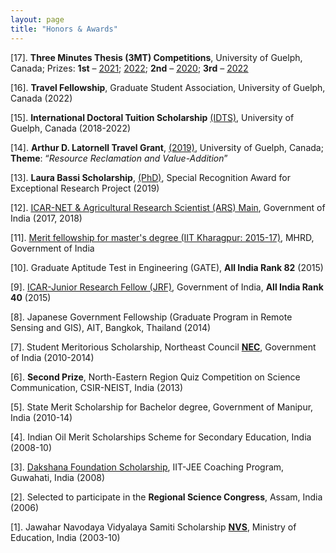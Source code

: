 ```yaml
---
layout: page
title: "Honors & Awards"
---
```


[17]. **Three Minutes Thesis (3MT) Competitions**, University of Guelph, Canada; Prizes: 
      **1st** – [2021](https://www.uoguelph.ca/ceps/news/2021/10/ceps-graduate-student-research-day-2021); [2022](https://www.uoguelph.ca/ceps/news/2022/03/2022-ceps-3mt-college-heat-winners); **2nd** – [2020](https://www.uoguelph.ca/ceps/news/2020/10/inaugural-ceps-graduate-student-research-day); **3rd** – [2022](https://graduatestudies.uoguelph.ca/3mt)

[16]. **Travel Fellowship**, Graduate Student Association, University of Guelph, Canada (2022)

[15]. **International Doctoral Tuition Scholarship** [(IDTS)](https://graduatestudies.uoguelph.ca/current/funding/scholarships/internal), University of Guelph, Canada (2018-2022)

[14]. **Arthur D. Latornell Travel Grant**, [(2019)](https://www.uoguelph.ca/registrar/studentfinance/apps/grawards?id=T5606), University of Guelph, Canada; **Theme**: “_Resource Reclamation and Value-Addition_” 

[13]. **Laura Bassi Scholarship**, [(PhD)](https://editing.press/bassi), Special Recognition Award for Exceptional Research Project (2019)

[12]. [ICAR-NET & Agricultural Research Scientist (ARS) Main](http://asrb.org.in/), Government of India (2017, 2018)

[11]. [Merit fellowship for master's degree (IIT Kharagpur: 2015-17)](https://www.aicte-india.org/schemes/students-development-schemes/PG-Scholarship-Scheme), MHRD, Government of India 

[10]. Graduate Aptitude Test in Engineering (GATE), **All India Rank 82** (2015)

[9]. [ICAR-Junior Research Fellow (JRF)](https://icar.nta.ac.in/), Government of India, **All India Rank 40** (2015)

[8]. Japanese Government Fellowship (Graduate Program in Remote Sensing and GIS), AIT, Bangkok, Thailand (2014)

[7]. Student Meritorious Scholarship, Northeast Council [**NEC**](https://necouncil.gov.in/nec-scholarship-guidelines), Government of India (2010-2014)

[6]. **Second Prize**, North-Eastern Region Quiz Competition on Science Communication, CSIR-NEIST, India (2013)

[5]. State Merit Scholarship for Bachelor degree, Government of Manipur, India (2010-14)

[4]. Indian Oil Merit Scholarships Scheme for Secondary Education, India (2008-10)

[3]. [Dakshana Foundation Scholarship](https://www.dakshana.org/), IIT-JEE Coaching Program, Guwahati, India (2008)

[2]. Selected to participate in the **Regional Science Congress**, Assam, India (2006)

[1]. Jawahar Navodaya Vidyalaya Samiti Scholarship [**NVS**](https://navodaya.gov.in/nvs/en/Home1), Ministry of Education, India (2003-10)
